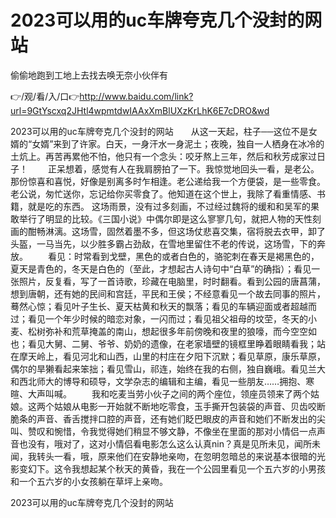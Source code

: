 # 2023可以用的uc车牌夸克几个没封的网站
偷偷地跑到工地上去找去唤无奈小伙伴有

👉/观/看/入/口👉http://www.baidu.com/link?url=9GtYscxq2JHtl4wpmtdwIAAxXmBlUXzKrLhK6E7cDRO&wd

2023可以用的uc车牌夸克几个没封的网站　　从这一天起，柱子──这位不是女婿的“女婿”来到了许家。白天，一身汗水一身泥土；夜晚，独自一人栖身在冰冷的土炕上。再苦再累他不怕，他只有一个念头：咬牙熬上三年，然后和秋芳成家过日子！
　　正呆想着，感觉有人在我肩膀拍了一下。我惊觉地回头一看，是老公。那份惊喜和喜悦，好像是别离多时乍相逢。老公递给我一个方便袋，是一些零食。老公说，匆忙送你，忘记给你买零食了。他知道在这个世上，我除了看重情感、书籍，就是吃的东西。
这场雨景，没有过多刻画，不过经过魏将的缓和和吴军的果敢举行了明显的比较。《三国小说》中偶尔即是这么寥寥几句，就把人物的天性刻画的酣畅淋漓。这场雪，固然着墨不多，但这场仗悲喜交集，宿将脱去衣甲，卸了头盔，一马当先，以少胜多霸占劲敌，在雪地里留住不老的传说，这场雪，下的奔放。
　　看见：时常看到戈壁，黑色的或者白色的，骆驼刺在春天是褐黑色的，夏天是青色的，冬天是白色的（至此，才想起古人诗句中“白草”的确指）；看见一张照片，反复看，写了一首诗歌，珍藏在电脑里，时时翻看。看到公园的唐菖蒲，想到唐朝，还有她的民间和宫廷，平民和王侯；不经意看见一个故去同事的照片，蓦然心惊；看见叶子生长、夏天枯黄和秋天的飘落；看见的车辆迎面或者超越而过；看见一个年少时候的暗恋对象，一闪而过；看见祖父祖母的坟茔，冬天的小麦、松树弥补和荒草掩盖的南山，想起很多年前傍晚和夜里的狼嚎，而今空空如也；看见大舅、二舅、爷爷、奶奶的遗像，在老家墙壁的镜框里睁着眼睛看我；站在摩天岭上，看见河北和山西，山里的村庄在夕阳下沉默；看见草原，康乐草原，偶尔的旱獭看起来笨拙；看见雪山，祁连，始终在我的右侧，独自巍峨。看见兰大和西北师大的博导和硕导，文学杂志的编辑和主编，看见一些朋友……拥抱、寒暄、大声叫喊。
　　我和吃麦当劳小伙子之间的两个座位，领座员领来了两个姑娘。这两个姑娘从电影一开始就不断地吃零食，玉手撕开包装袋的声音、贝齿咬断脆条的声音、香舌搅拌口腔的声音，还有她们眨巴眼皮的声音和她们不断发出的尖叫、赞叹和惋惜，令我觉得她们稍显不够文静，不像坐在里面的那对小情侣一点声音也没有，哦对了，这对小情侣看电影怎么这么认真nin？真是见所未见，闻所未闻，我转头一看，哦，原来他们在安静地亲吻，在忽明忽暗总的来说基本很暗的光影变幻下。这令我想起某个秋天的黄昏，我在一个公园里看见一个五六岁的小男孩和一个五六岁的小女孩躺在草坪上亲吻。

2023可以用的uc车牌夸克几个没封的网站

